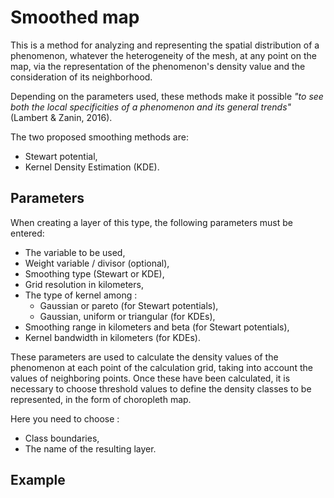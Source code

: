 # Smoothed map

This is a method for analyzing and representing the spatial distribution of a phenomenon,
whatever the heterogeneity of the mesh, at any point on the map, via the representation of the phenomenon's density
value and the consideration of its neighborhood.

Depending on the parameters used, these methods make it possible *"to see both the local specificities of a phenomenon and its general trends"* (Lambert & Zanin, 2016).

The two proposed smoothing methods are:

- Stewart potential,
- Kernel Density Estimation (KDE).

## Parameters

When creating a layer of this type, the following parameters must be entered:

- The variable to be used,
- Weight variable / divisor (optional),
- Smoothing type (Stewart or KDE),
- Grid resolution in kilometers,
- The type of kernel among :
    - Gaussian or pareto (for Stewart potentials),
    - Gaussian, uniform or triangular (for KDEs),
- Smoothing range in kilometers and beta (for Stewart potentials),
- Kernel bandwidth in kilometers (for KDEs).

These parameters are used to calculate the density values of the phenomenon at each point of the calculation grid, taking into account the values of neighboring points.
Once these have been calculated, it is necessary to choose threshold values to define the density classes to be represented, in the form of
choropleth map.

Here you need to choose :
- Class boundaries,
- The name of the resulting layer.

## Example

<ZoomImg
    src="/smoothed-stewart-pop.png"
    alt="Population potential in a Gaussian neighborhood of 20 km (Stewart method - population data for French communes)"
    caption="Population potential in a Gaussian neighborhood of 20 km (Stewart method - population data for French communes)"
/>
